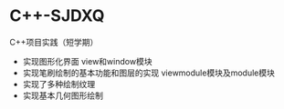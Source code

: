 # C++-SJDXQ
C++项目实践（短学期）


- 实现图形化界面 view和window模块
- 实现笔刷绘制的基本功能和图层的实现 viewmodule模块及module模块
- 实现了多种绘制纹理
- 实现基本几何图形绘制


